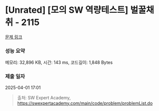 # [Unrated] [모의 SW 역량테스트] 벌꿀채취 - 2115 

[문제 링크](https://swexpertacademy.com/main/code/problem/problemDetail.do?contestProbId=AV5V4A46AdIDFAWu) 

### 성능 요약

메모리: 32,896 KB, 시간: 143 ms, 코드길이: 1,848 Bytes

### 제출 일자

2025-04-01 17:01



> 출처: SW Expert Academy, https://swexpertacademy.com/main/code/problem/problemList.do